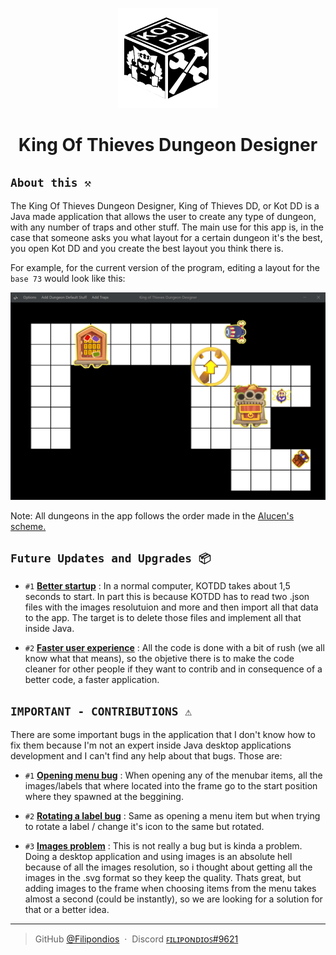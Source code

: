 <p dir="auto" align="center">
  <img width="160" src=".template/icon.png">
</p>

<h1 dir="auto" align="center">King Of Thieves Dungeon Designer</h1>

## ``About this ⚒``

The King Of Thieves Dungeon Designer, King of Thieves DD, or Kot DD is a Java made application that allows the user to create any type of dungeon, with any number of traps and other stuff. The main use for this app is, in the case that someone asks you what layout for a certain dungeon it's the best, you open Kot DD and you create the best layout you think there is. 

For example, for the current version of the program, editing a layout for the ``base 73`` would look like this:<br>

<p dir="auto" align="center">
  <img src=".template/preview.png">
</p>

Note: All dungeons in the app follows the order made in the <a href="https://cdn.discordapp.com/attachments/857474425279741982/908792147568898048/bases.jpg"> Alucen's scheme.</a>

## ``Future Updates and Upgrades 📦``

- `#1` <ins><b>Better startup</b></ins> : In a normal computer, KOTDD takes about 1,5 seconds to start. In part this is because KOTDD has to read two .json files with the images resolutuion and more and then import all that data to the app. The target is to delete those files and implement all that inside Java.

- `#2` <ins><b>Faster user experience</b></ins> : All the code is done with a bit of rush (we all know what that means), so the objetive there is to make the code cleaner for other people if they want to contrib and in consequence of a better code, a faster application.

## ``IMPORTANT - CONTRIBUTIONS ⚠``
There are some important bugs in the application that I don't know how to fix them because I'm not an expert inside Java desktop applications
development and I can't find any help about that bugs. Those are:

- `#1` <ins><b>Opening menu bug</b></ins> : When opening any of the menubar items, all the images/labels that where located into the frame go to the start position
where they spawned at the beggining. 

- `#2` <ins><b>Rotating a label bug</b></ins> : Same as opening a menu item but when trying to rotate a label / change it's icon to the same but rotated. 

- `#3` <ins><b>Images problem</b></ins> : This is not really a bug but is kinda a problem. Doing a desktop application and using images is an absolute hell because of 
all the images resolution, so i thought about getting all the images in the .svg format so they keep the quality. Thats great, but adding images to the
frame when choosing items from the menu takes almost a second (could be instantly), so we are looking for a solution for that or a better idea.

---

> GitHub [@Filipondios](https://github.com/Filipondios) &nbsp;&middot;&nbsp;
> Discord [ꜰɪʟɪᴘᴏɴᴅɪᴏꜱ#9621](https://discord.com)
